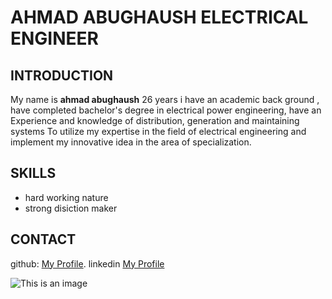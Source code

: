 # AHMAD ABUGHAUSH  ELECTRICAL ENGINEER 

## INTRODUCTION
My name is **ahmad abughaush** 26 years i have an academic back ground , have completed bachelor's degree in electrical power engineering,
 have an Experience and knowledge of distribution,
generation and maintaining systems To utilize
my expertise in the field of electrical
engineering and implement my innovative idea in the area of specialization.

## SKILLS 
+  hard working nature
+ strong disiction maker 

## CONTACT
github: [My Profile](https://pages.github.com/](https://github.com/Ahmad-abughaush)).
linkedin [ My Profile](https://www.linkedin.com/in/ahmad-abughaush-243238204/)

![This is an image](https://myoctocat.com/assets/images/base-octocat.svg)






